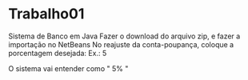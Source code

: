 # Trabalho01
Sistema de Banco em Java
Fazer o download do arquivo zip, e fazer a importação no NetBeans 
No reajuste da conta-poupança, coloque a porcentagem desejada: 
Ex.: 5

O sistema vai entender como " 5% "
